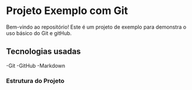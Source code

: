 # Projeto Exemplo com Git

Bem-vindo ao repositório! Este é um projeto de exemplo para demonstra o uso básico do Git e gitHub.

## Tecnologias usadas

-Git
-GitHub
-Markdown

### Estrutura do Projeto
